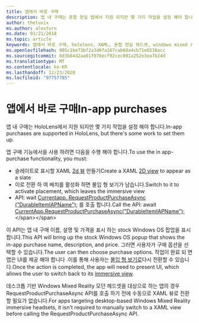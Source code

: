 ```yaml
---
title: 앱에서 바로 구매
description: 앱 내 구매는 혼합 현실 앱에서 지원 되지만 몇 가지 작업을 설정 해야 합니다.
author: thetuvix
ms.author: alexturn
ms.date: 03/21/2018
ms.topic: article
keywords: 앱에서 바로 구매, hololens, XAML, 혼합 현실 헤드셋, windows mixed reality 헤드셋, 가상 현실 헤드셋
ms.openlocfilehash: 905c1be72bf2a3d6fa167cab68a4cb71e6538acc
ms.sourcegitcommit: 8d3b84d2aa01f078ecf92cec001a252e3ea7b24d
ms.translationtype: MT
ms.contentlocale: ko-KR
ms.lasthandoff: 12/23/2020
ms.locfileid: "97757785"
---
```

# <a name="in-app-purchases"></a><span data-ttu-id="32e91-104">앱에서 바로 구매</span><span class="sxs-lookup"><span data-stu-id="32e91-104">In-app purchases</span></span>

<span data-ttu-id="32e91-105">앱 내 구매는 HoloLens에서 지원 되지만 몇 가지 작업을 설정 해야 합니다.</span><span class="sxs-lookup"><span data-stu-id="32e91-105">In-app purchases are supported in HoloLens, but there's some work to set them up.</span></span>

<span data-ttu-id="32e91-106">앱 구매 기능에서을 사용 하려면 다음을 수행 해야 합니다.</span><span class="sxs-lookup"><span data-stu-id="32e91-106">To use the in app-purchase functionality, you must:</span></span>
* <span data-ttu-id="32e91-107">슬레이트로 표시할 XAML [2d 뷰](../design/app-views.md) 만들기</span><span class="sxs-lookup"><span data-stu-id="32e91-107">Create a XAML [2D view](../design/app-views.md) to appear as a slate</span></span>
* <span data-ttu-id="32e91-108">이로 전환 하 여 배치를 활성화 하면 몰입 형 보기가 남습니다.</span><span class="sxs-lookup"><span data-stu-id="32e91-108">Switch to it to activate placement, which leaves the immersive view</span></span>
* <span data-ttu-id="32e91-109">API: wait [Currentapp. RequestProductPurchaseAsync ("DurableItemIAPName");](https://docs.microsoft.com/uwp/api/windows.applicationmodel.store.currentapp#Windows_ApplicationModel_Store_CurrentApp_RequestProductPurchaseAsync_System_String_) 를 호출 합니다.</span><span class="sxs-lookup"><span data-stu-id="32e91-109">Call the API: await [CurrentApp.RequestProductPurchaseAsync("DurableItemIAPName");](https://docs.microsoft.com/uwp/api/windows.applicationmodel.store.currentapp#Windows_ApplicationModel_Store_CurrentApp_RequestProductPurchaseAsync_System_String_)</span></span>

<span data-ttu-id="32e91-110">이 API는 앱 내 구매 이름, 설명 및 가격을 표시 하는 stock Windows OS 팝업을 표시 합니다.</span><span class="sxs-lookup"><span data-stu-id="32e91-110">This API will bring up the stock Windows OS popup that shows the in-app purchase name, description, and price.</span></span> <span data-ttu-id="32e91-111">그러면 사용자가 구매 옵션을 선택할 수 있습니다.</span><span class="sxs-lookup"><span data-stu-id="32e91-111">The user can then choose purchase options.</span></span> <span data-ttu-id="32e91-112">작업이 완료 되 면 앱은 UI를 제공 해야 합니다 .이를 통해 사용자는 [몰입 형 보기로](../design/app-views.md)다시 전환할 수 있습니다.</span><span class="sxs-lookup"><span data-stu-id="32e91-112">Once the action is completed, the app will need to present UI, which allows the user to switch back to its [immersive view](../design/app-views.md).</span></span>

<span data-ttu-id="32e91-113">데스크톱 기반 Windows Mixed Reality 모던 헤드셋을 대상으로 하는 앱의 경우 RequestProductPurchaseAsync API를 호출 하기 전에 수동으로 XAML 뷰로 전환할 필요가 없습니다.</span><span class="sxs-lookup"><span data-stu-id="32e91-113">For apps targeting desktop-based Windows Mixed Reality immersive headsets, it isn't required to manually switch to a XAML view before calling the RequestProductPurchaseAsync API.</span></span>
